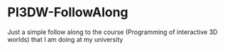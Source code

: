 # PI3DW-FollowAlong
Just a simple follow along to the course (Programming of interactive 3D worlds) that I am doing at my university
